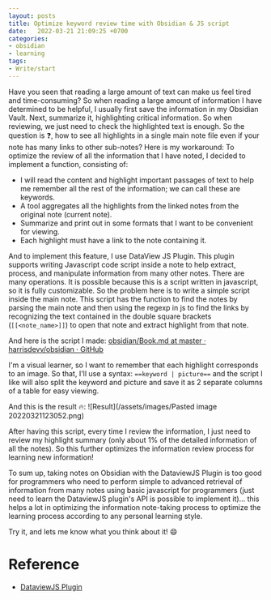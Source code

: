 ```yaml
---
layout: posts
title: Optimize keyword review time with Obsidian & JS script
date:   2022-03-21 21:09:25 +0700
categories: 
- obsidian
- learning
tags:
- Write/start 
---
```


Have you seen that reading a large amount of text can make us feel tired and time-consuming? So when reading a large amount of information I have determined to be helpful, I usually first save the information in my Obsidian Vault. Next, summarize it, highlighting critical information. So when reviewing, we just need to check the highlighted text is enough. So the question is ❓, how to see all highlights in a single main note file even if your note has many links to other sub-notes? Here is my workaround:
To optimize the review of all the information that I have noted, I decided to implement a function, consisting of:
- I will read the content and highlight important passages of text to help me remember all the rest of the information; we can call these are keywords.
- A tool aggregates all the highlights from the linked notes from the original note (current note).
- Summarize and print out in some formats that I want to be convenient for viewing.
- Each highlight must have a link to the note containing it.

And to implement this feature, I use DataView JS Plugin. This plugin supports writing Javascript code script inside a note to help extract, process, and manipulate information from many other notes. There are many operations. It is possible because this is a script written in javascript, so it is fully customizable. So the problem here is to write a simple script inside the main note. This script has the function to find the notes by parsing the main note and then using the regexp in js to find the links by recognizing the text contained in the double square brackets (```[[<note_name>]]```) to open that note and extract highlight from that note.

And here is the script I made:
[obsidian/Book.md at master · harrisdevv/obsidian · GitHub](https://github.com/harrisdevv/obsidian/blob/master/Templates/Book.md)

I'm a visual learner, so I want to remember that each highlight corresponds to an image. So that, I'll use a syntax: ```==keyword | picture==``` and the script I like will also split the keyword and picture and save it as 2 separate columns of a table for easy viewing.

And this is the result 🔥: 
![Result](/assets/images/Pasted image 20220321123052.png)

After having this script, every time I review the information, I just need to review my highlight summary (only about 1% of the detailed information of all the notes). So this further optimizes the information review process for learning new information!

To sum up, taking notes on Obsidian with the DataviewJS Plugin is too good for programmers who need to perform simple to advanced retrieval of information from many notes using basic javascript for programmers (just need to learn the DataviewJS plugin's API is possible to implement it)... this helps a lot in optimizing the information note-taking process to optimize the learning process according to any personal learning style.

Try it, and lets me know what you think about it! 😄

# Reference
- [DataviewJS Plugin](https://blacksmithgu.github.io/obsidian-dataview/api/intro/)
